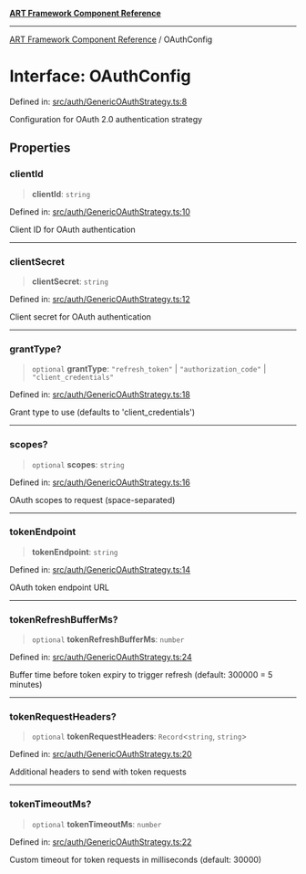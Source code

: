[**ART Framework Component Reference**](../README.md)

***

[ART Framework Component Reference](../README.md) / OAuthConfig

# Interface: OAuthConfig

Defined in: [src/auth/GenericOAuthStrategy.ts:8](https://github.com/hashangit/ART/blob/1e49ae91e230443ba790ac800658233963b3d60c/src/auth/GenericOAuthStrategy.ts#L8)

Configuration for OAuth 2.0 authentication strategy

## Properties

### clientId

> **clientId**: `string`

Defined in: [src/auth/GenericOAuthStrategy.ts:10](https://github.com/hashangit/ART/blob/1e49ae91e230443ba790ac800658233963b3d60c/src/auth/GenericOAuthStrategy.ts#L10)

Client ID for OAuth authentication

***

### clientSecret

> **clientSecret**: `string`

Defined in: [src/auth/GenericOAuthStrategy.ts:12](https://github.com/hashangit/ART/blob/1e49ae91e230443ba790ac800658233963b3d60c/src/auth/GenericOAuthStrategy.ts#L12)

Client secret for OAuth authentication

***

### grantType?

> `optional` **grantType**: `"refresh_token"` \| `"authorization_code"` \| `"client_credentials"`

Defined in: [src/auth/GenericOAuthStrategy.ts:18](https://github.com/hashangit/ART/blob/1e49ae91e230443ba790ac800658233963b3d60c/src/auth/GenericOAuthStrategy.ts#L18)

Grant type to use (defaults to 'client_credentials')

***

### scopes?

> `optional` **scopes**: `string`

Defined in: [src/auth/GenericOAuthStrategy.ts:16](https://github.com/hashangit/ART/blob/1e49ae91e230443ba790ac800658233963b3d60c/src/auth/GenericOAuthStrategy.ts#L16)

OAuth scopes to request (space-separated)

***

### tokenEndpoint

> **tokenEndpoint**: `string`

Defined in: [src/auth/GenericOAuthStrategy.ts:14](https://github.com/hashangit/ART/blob/1e49ae91e230443ba790ac800658233963b3d60c/src/auth/GenericOAuthStrategy.ts#L14)

OAuth token endpoint URL

***

### tokenRefreshBufferMs?

> `optional` **tokenRefreshBufferMs**: `number`

Defined in: [src/auth/GenericOAuthStrategy.ts:24](https://github.com/hashangit/ART/blob/1e49ae91e230443ba790ac800658233963b3d60c/src/auth/GenericOAuthStrategy.ts#L24)

Buffer time before token expiry to trigger refresh (default: 300000 = 5 minutes)

***

### tokenRequestHeaders?

> `optional` **tokenRequestHeaders**: `Record`\<`string`, `string`\>

Defined in: [src/auth/GenericOAuthStrategy.ts:20](https://github.com/hashangit/ART/blob/1e49ae91e230443ba790ac800658233963b3d60c/src/auth/GenericOAuthStrategy.ts#L20)

Additional headers to send with token requests

***

### tokenTimeoutMs?

> `optional` **tokenTimeoutMs**: `number`

Defined in: [src/auth/GenericOAuthStrategy.ts:22](https://github.com/hashangit/ART/blob/1e49ae91e230443ba790ac800658233963b3d60c/src/auth/GenericOAuthStrategy.ts#L22)

Custom timeout for token requests in milliseconds (default: 30000)
